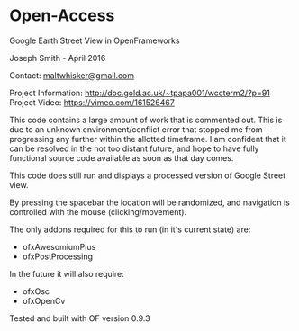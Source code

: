 # Open-Access

Google Earth Street View in OpenFrameworks 

Joseph Smith - April 2016

Contact: maltwhisker@gmail.com

Project Information: http://doc.gold.ac.uk/~tpapa001/wccterm2/?p=91
Project Video: https://vimeo.com/161526467

This code contains a large amount of work that is commented out. This is due to an unknown environment/conflict error
that stopped me from progressing any further within the allotted timeframe. I am confident that it can be resolved in
the not too distant future, and hope to have fully functional source code available as soon as that day comes. 

This code does still run and displays a processed version of Google Street view. 

By pressing the spacebar the location will be randomized, and navigation is controlled with the mouse (clicking/movement).

The only addons required for this to run (in it's current state) are:

- ofxAwesomiumPlus
- ofxPostProcessing

In the future it will also require:

- ofxOsc
- ofxOpenCv

Tested and built with OF version 0.9.3
